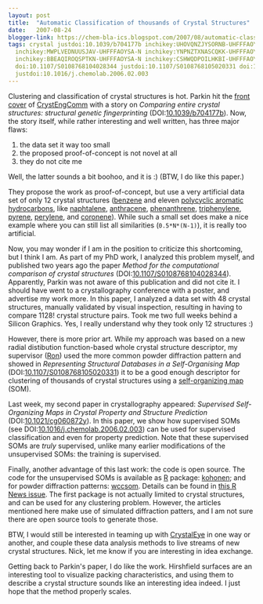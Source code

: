 ```yaml
---
layout: post
title:  "Automatic Classification of thousands of Crystal Structures"
date:   2007-08-24
blogger-link: https://chem-bla-ics.blogspot.com/2007/08/automatic-classification-of-thousands.html
tags: crystal justdoi:10.1039/b704177b inchikey:UHOVQNZJYSORNB-UHFFFAOYSA-N inchikey:UFWIBTONFRDIAS-UHFFFAOYSA-N
  inchikey:MWPLVEDNUUSJAV-UHFFFAOYSA-N inchikey:YNPNZTXNASCQKK-UHFFFAOYSA-N inchikey:SLGBZMMZGDRARJ-UHFFFAOYSA-N
  inchikey:BBEAQIROQSPTKN-UHFFFAOYSA-N inchikey:CSHWQDPOILHKBI-UHFFFAOYSA-N inchikey:VPUGDVKSAQVFFS-UHFFFAOYSA-N
  doi:10.1107/S0108768104028344 justdoi:10.1107/S0108768105020331 doi:10.1021/CG060872Y
  justdoi:10.1016/j.chemolab.2006.02.003
---
```


Clustering and classification of crystal structures is hot. Parkin hit the [front cover](http://www.rsc.org/Publishing/Journals/CE/article.asp?doi=b710869a)
of [CrystEngComm](http://www.rsc.org/Publishing/Journals/ce/) with a story on *Comparing entire crystal structures: structural genetic fingerprinting*
(DOI:[10.1039/b704177b](https://doi.org/10.1039/b704177b)). Now, the story itself, while rather interesting and well written, has three major flaws:

1. the data set it way too small
2. the proposed proof-of-concept is not novel at all
3. they do not cite me

Well, the latter sounds a bit boohoo, and it is :) (BTW, I do like this paper.)

They propose the work as proof-of-concept, but use a very artificial data set of only 12 crystal structures ([benzene](http://en.wikipedia.org/wiki/Benzene)
and eleven [polycyclic aromatic hydrocarbons](http://en.wikipedia.org/wiki/Polycyclic_aromatic_hydrocarbon), like
[naphtalene](http://en.wikipedia.org/wiki/Naphthalene), [anthracene](http://en.wikipedia.org/wiki/Anthracene),
[phenanthrene](http://en.wikipedia.org/wiki/Phenanthrene), [triphenylene](http://en.wikipedia.org/wiki/Triphenylene),
[pyrene](https://en.wikipedia.org/wiki/Pyrene), [perylene](https://en.wikipedia.org/wiki/Perylene), and [coronene](https://en.wikipedia.org/wiki/Coronene)).
While such a small set does make a nice example where you can still list all similarities (`0.5*N*(N-1)`), it is really too artificial.

Now, you may wonder if I am in the position to criticize this shortcoming, but I think I am. As part of my PhD
work, I analyzed this problem myself, and published two years ago the paper *Method for the computational comparison
of crystal structures* (DOI:[10.1107/S0108768104028344](https://doi.org/10.1107/S0108768104028344)). Apparently,
Parkin was not aware of this publication and did not cite it. I should have went to a crystallography conference
with a poster, and advertise my work more. In this paper, I analyzed a data set with 48 crystal structures, manually
validated by visual inspection, resulting in having to compare 1128! crystal structure pairs. Took me two full weeks
behind a Silicon Graphics. Yes, I really understand why they took only 12 structures :)

However, there is more prior art. While my approach was based on a new radial distibution function-based whole
crystal structure descriptor, my supervisor ([Ron](http://www.cac.science.ru.nl/people/rwehrens/index.html)) used
the more common powder diffraction pattern and showed in *Representing Structural Databases in a Self-Organising Map*
(DOI:[10.1107/S0108768105020331](https://doi.org/10.1107/S0108768105020331)) it to be a good enough descriptor for
clustering of thousands of crystal structures using a [self-organizing map](http://en.wikipedia.org/wiki/Self-organizing_map)
(SOM).

Last week, my second paper in crystallography appeared: *Supervised Self-Organizing Maps in Crystal Property and
Structure Prediction* (DOI:[10.1021/cg060872y](https://doi.org/10.1021/cg060872y)). In this paper, we show how
supervised SOMs (see DOI:[10.1016/j.chemolab.2006.02.003](https://doi.org/10.1016/j.chemolab.2006.02.003)) can be
used for supervised classification and even for property prediction. Note that these supervised SOMs are *truly*
supervised, unlike many earlier modifications of the unsupervised SOMs: the training is supervised.

Finally, another advantage of this last work: the code is open source. The code for the unsupervised SOMs is available as
[R](http://r-project.org/) package: [kohonen](http://cran.r-project.org/src/contrib/Descriptions/kohonen.html); and for
powder diffraction patterns: [wccsom](http://cran.r-project.org/src/contrib/Descriptions/wccsom.html). Details can be found in
[this R News issue](http://cran.r-project.org/doc/Rnews/Rnews_2006-3.pdf). The first package is not actually limited to
crystal structures, and can be used for any clustering problem. However, the articles mentioned here make use of simulated
diffraction patters, and I am not sure there are open source tools to generate those.

BTW, I would still be interested in teaming up with [CrystalEye](http://wwmm.ch.cam.ac.uk/crystaleye/index.html) in
one way or another, and couple these data analysis methods to live streams of new crystal structures. Nick, let me
know if you are interesting in idea exchange.

Getting back to Parkin's paper, I do like the work. Hirshfield surfaces are an interesting tool to visualize packing
characteristics, and using them to describe a crystal structure sounds like an interesting idea indeed. I just hope
that the method properly scales.
